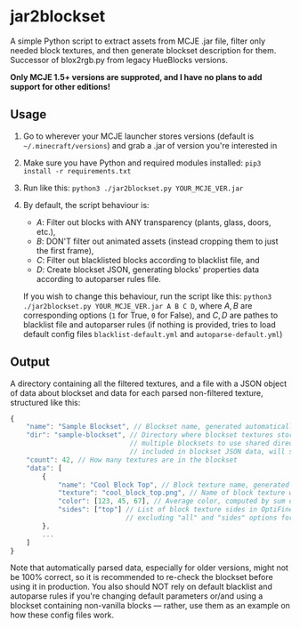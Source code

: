 # jar2blockset

A simple Python script to extract assets from MCJE .jar file, filter only needed block textures, and then generate blockset description for them. Successor of blox2rgb.py from legacy HueBlocks versions.

**Only MCJE 1.5+ versions are supproted, and I have no plans to add support for other editions!**


## Usage

1. Go to wherever your MCJE launcher stores versions (default is `~/.minecraft/versions`) and grab a .jar of version you're interested in

2. Make sure you have Python and required modules installed: `pip3 install -r requirements.txt`

3. Run like this: `python3 ./jar2blockset.py YOUR_MCJE_VER.jar`

4. By default, the script behaviour is:

    - $A:$ Filter out blocks with ANY transparency (plants, glass, doors, etc.),
    - $B:$ DON'T filter out animated assets (instead cropping them to just the first frame),
    - $C:$ Filter out blacklisted blocks according to blacklist file, and
    - $D:$ Create blockset JSON, generating blocks' properties data according to autoparser rules file.

    If you wish to change this behaviour, run the script like this: `python3 ./jar2blockset.py YOUR_MCJE_VER.jar A B C D`, where $A,B$ are corresponding options (`1` for True, `0` for False), and $C,D$ are pathes to blacklist file and autoparser rules (if nothing is provided, tries to load default config files `blacklist-default.yml` and `autoparse-default.yml`)


## Output

A directory containing all the filtered textures, and a file with a JSON object of data about blockset and data for each parsed non-filtered texture, structured like this:
```js
{
    "name": "Sample Blockset", // Blockset name, generated automatically
    "dir": "sample-blockset", // Directory where blockset textures stored, allowing
                              // multiple blocksets to use shared directory (files, not
                              // included in blockset JSON data, will simply be ignored).
    "count": 42, // How many textures are in the blockset
    "data": [
        {
            "name": "Cool Block Top", // Block texture name, generated automatically
            "texture": "cool_block_top.png", // Name of block texture with .png extension
            "color": [123, 45, 67], // Average color, computed by sum of squares
            "sides": ["top"] // List of block texture sides in OptiFine CTM faces notation,
                             // excluding "all" and "sides" options for simplicity.
        },
        ...
    ]
}
```
Note that automatically parsed data, especially for older versions, might not be 100% correct, so it is recommended to re-check the blockset before using it in production. You also should NOT rely on default blacklist and autoparse rules if you're changing default parameters or/and using a blockset containing non-vanilla blocks — rather, use them as an example on how these config files work.
